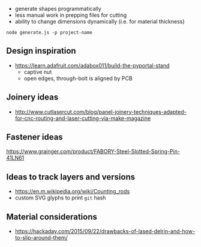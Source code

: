 - generate shapes programmatically
- less manual work in prepping files for cutting
- ability to change dimensions dynamically (i.e. for material thickness)

```
node generate.js -p project-name
```

## Design inspiration
- https://learn.adafruit.com/adabox011/build-the-pyportal-stand
    - captive nut
    - open edges, through-bolt is aligned by PCB

## Joinery ideas
- http://www.cutlasercut.com/blog/panel-joinery-techniques-adapted-for-cnc-routing-and-laser-cutting-via-make-magazine

## Fastener ideas
https://www.grainger.com/product/FABORY-Steel-Slotted-Spring-Pin-41LN61

## Ideas to track layers and versions
- https://en.m.wikipedia.org/wiki/Counting_rods
- custom SVG glyphs to print `git` hash

## Material considerations
- https://hackaday.com/2015/09/22/drawbacks-of-lased-delrin-and-how-to-slip-around-them/
